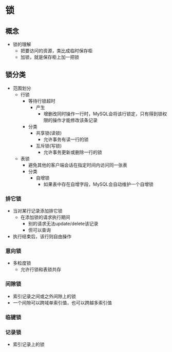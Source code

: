 # 锁
## 概念
- 锁的理解
	- 把要访问的资源，类比成临时保存柜
	- 加锁，就是保存柜上加一把锁

## 锁分类
- 范围划分
    - 行锁
	    - 等待行锁超时
		    - 产生
			    - 增删改同时操作一行时，MySQL会将该行锁定，只有得到锁权限的操作才能修改该条记录
	    - 分类
	        - 共享锁(读锁)
		        - 允许事务有读一行的锁
	        - 互斥锁(写锁)
		        - 允许事务更新或删除一行的锁
    - 表锁 
	    - 避免其他的客户端会话在指定时间内访问同一张表
	    - 分类
		    - 自增锁
				- 如果表中存在自增字段，MySQL会自动维护一个自增锁

### 排它锁
- 当对某行记录添加排它锁
	- 在添加锁的请求执行期间
		- 别的请求无法update/delete该记录
		- 但可以查询
- 执行结束后，该行则自由操作

### 意向锁
- 多粒度锁
	- 允许行锁和表锁共存

### 间隙锁
- 索引记录之间或之外间隙上的锁
- 一个间隙可以跨域单索引值，也可以跨越多索引值

### 临键锁

### 记录锁
- 索引记录上的锁